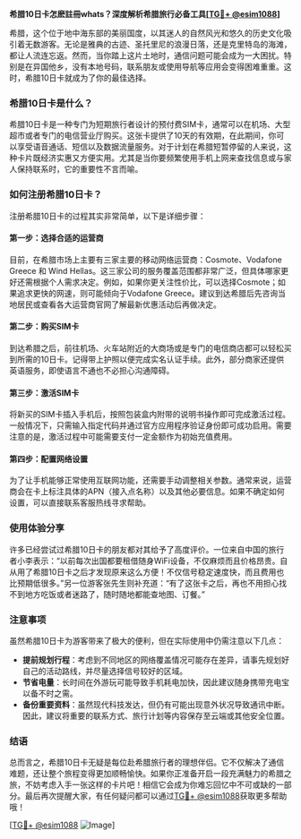 **希腊10日卡怎麽註冊whats？深度解析希腊旅行必备工具[[TG💪+ @esim1088](https://t.me/s/esim1088)]**

希腊，这个位于地中海东部的美丽国度，以其迷人的自然风光和悠久的历史文化吸引着无数游客。无论是雅典的古迹、圣托里尼的浪漫日落，还是克里特岛的海滩，都让人流连忘返。然而，当你踏上这片土地时，通信问题可能会成为一大困扰。特别是在异国他乡，没有本地号码，联系朋友或使用导航等应用会变得困难重重。这时，希腊10日卡就成为了你的最佳选择。

### 希腊10日卡是什么？

希腊10日卡是一种专门为短期旅行者设计的预付费SIM卡，通常可以在机场、大型超市或者专门的电信营业厅购买。这张卡提供了10天的有效期，在此期间，你可以享受语音通话、短信以及数据流量服务。对于计划在希腊短暂停留的人来说，这种卡片既经济实惠又方便实用。尤其是当你要频繁使用手机上网来查找信息或与家人保持联系时，它的重要性不言而喻。

### 如何注册希腊10日卡？

注册希腊10日卡的过程其实非常简单，以下是详细步骤：

#### 第一步：选择合适的运营商
目前，在希腊市场上主要有三家主要的移动网络运营商：Cosmote、Vodafone Greece 和 Wind Hellas。这三家公司的服务覆盖范围都非常广泛，但具体哪家更好还需根据个人需求决定。例如，如果你更关注性价比，可以选择Cosmote；如果追求更快的网速，则可能倾向于Vodafone Greece。建议到达希腊后先咨询当地居民或查看各大运营商官网了解最新优惠活动后再做决定。

#### 第二步：购买SIM卡
到达希腊之后，前往机场、火车站附近的大商场或是专门的电信商店都可以轻松买到所需的10日卡。记得带上护照以便完成实名认证手续。此外，部分商家还提供英语服务，即使语言不通也不必担心沟通障碍。

#### 第三步：激活SIM卡
将新买的SIM卡插入手机后，按照包装盒内附带的说明书操作即可完成激活过程。一般情况下，只需输入指定代码并通过官方应用程序验证身份即可成功启用。需要注意的是，激活过程中可能需要支付一定金额作为初始充值费用。

#### 第四步：配置网络设置
为了让手机能够正常使用互联网功能，还需要手动调整相关参数。通常来说，运营商会在卡上标注具体的APN（接入点名称）以及其他必要信息。如果不确定如何设置，可以直接联系客服热线寻求帮助。

### 使用体验分享

许多已经尝试过希腊10日卡的朋友都对其给予了高度评价。一位来自中国的旅行者小李表示：“以前每次出国都要租借随身WiFi设备，不仅麻烦而且价格昂贵。自从用了希腊10日卡之后才发现原来这么方便！不仅信号稳定速度快，而且费用也比预期低很多。”另一位游客张先生则补充道：“有了这张卡之后，再也不用担心找不到地方吃饭或者迷路了，随时随地都能查地图、订餐。”

### 注意事项

虽然希腊10日卡为游客带来了极大的便利，但在实际使用中仍需注意以下几点：
- **提前规划行程**：考虑到不同地区的网络覆盖情况可能存在差异，请事先规划好自己的活动路线，并尽量选择信号较好的区域。
- **节省电量**：长时间在外游玩可能导致手机耗电加快，因此建议随身携带充电宝以备不时之需。
- **备份重要资料**：虽然现代科技发达，但仍有可能出现意外状况导致通讯中断。因此，建议将重要的联系方式、旅行计划等内容保存至云端或其他安全位置。

### 结语

总而言之，希腊10日卡无疑是每位赴希腊旅行者的理想伴侣。它不仅解决了通信难题，还让整个旅程变得更加顺畅愉快。如果你正准备开启一段充满魅力的希腊之旅，不妨考虑入手一张这样的卡片吧！相信它会成为你难忘回忆中不可或缺的一部分。最后再次提醒大家，有任何疑问都可以通过[TG💪+ @esim1088](https://t.me/s/esim1088)获取更多帮助哦！

[[TG💪+ @esim1088](https://t.me/s/esim1088) ![Image](https://i.postimg.cc/4NQfJmqS/Snipaste-2025-05-13-00-14-12.png)]